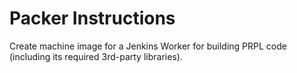 # Packer Instructions

Create machine image for a Jenkins Worker for building PRPL code (including its required 3rd-party libraries). 

